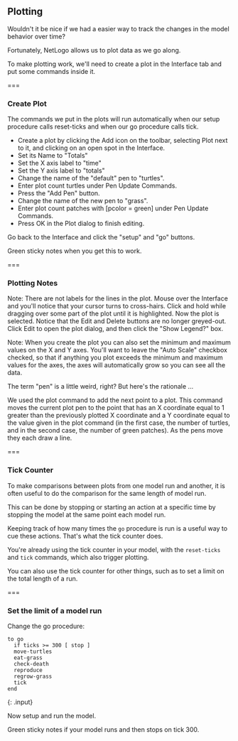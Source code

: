 ---
---

## Plotting

Wouldn't it be nice if we had a easier way to track the changes in the model behavior over time? 

Fortunately, NetLogo allows us to plot data as we go along.

To make plotting work, we'll need to create a plot in the Interface tab and put some commands inside it. 

===

### Create Plot

The commands we put in the plots will run automatically when our setup procedure calls reset-ticks and when our go procedure calls tick.

- Create a plot by clicking the Add icon on the toolbar, selecting Plot next to it, and clicking on an open spot in the Interface. 
- Set its Name to "Totals"
- Set the X axis label to "time" 
- Set the Y axis label to "totals" 
- Change the name of the "default" pen to "turtles". 
- Enter plot count turtles under Pen Update Commands. 
- Press the "Add Pen" button. 
- Change the name of the new pen to "grass". 
- Enter plot count patches with [pcolor = green] under Pen Update Commands. 
- Press OK in the Plot dialog to finish editing. 

Go back to the Interface and click the "setup" and "go" buttons.

Green sticky notes when you get this to work.

===

### Plotting Notes

Note: There are not labels for the lines in the plot. Mouse over the Interface and you'll notice that your cursor turns to cross-hairs. Click and hold while dragging over some part of the plot until it is highlighted. Now the plot is selected. Notice that the Edit and Delete buttons are no longer greyed-out. Click Edit to open the plot dialog, and then click the "Show Legend?" box.

Note: When you create the plot you can also set the minimum and maximum values on the X and Y axes. You'll want to leave the "Auto Scale" checkbox checked, so that if anything you plot exceeds the minimum and maximum values for the axes, the axes will automatically grow so you can see all the data. 

The term "pen" is a little weird, right? But here's the rationale ...

We used the plot command to add the next point to a plot. This command moves the current plot pen to the point that has an X coordinate equal to 1 greater than the previously plotted X coordinate and a Y coordinate equal to the value given in the plot command (in the first case, the number of turtles, and in the second case, the number of green patches). As the pens move they each draw a line. 

===

### Tick Counter

To make comparisons between plots from one model run and another, it is often useful to do the comparison for the same length of model run. 

This can be done by stopping or starting an action at a specific time by stopping the model at the same point each model run. 

Keeping track of how many times the `go` procedure is run is a useful way to cue these actions. That's what the tick counter does. 

You're already using the tick counter in your model, with the `reset-ticks` and `tick` commands, which also trigger plotting. 

You can also use the tick counter for other things, such as to set a limit on the total length of a run. 

===

### Set the limit of a model run

Change the go procedure: 

~~~
to go
  if ticks >= 300 [ stop ]
  move-turtles
  eat-grass
  check-death
  reproduce
  regrow-grass
  tick
end
~~~
{: .input}

Now setup and run the model. 

Green sticky notes if your model runs and then stops on tick 300.
